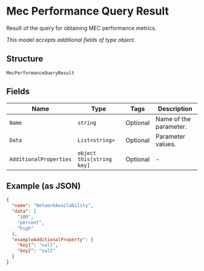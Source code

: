
# Mec Performance Query Result

Result of the query for obtaining MEC performance metrics.

*This model accepts additional fields of type object.*

## Structure

`MecPerformanceQueryResult`

## Fields

| Name | Type | Tags | Description |
|  --- | --- | --- | --- |
| `Name` | `string` | Optional | Name of the parameter. |
| `Data` | `List<string>` | Optional | Parameter values. |
| `AdditionalProperties` | `object this[string key]` | Optional | - |

## Example (as JSON)

```json
{
  "name": "NetworkAvailability",
  "data": [
    "100",
    "percent",
    "high"
  ],
  "exampleAdditionalProperty": {
    "key1": "val1",
    "key2": "val2"
  }
}
```


